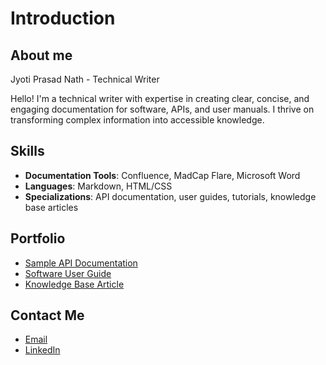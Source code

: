 # Introduction
## About me <br>

Jyoti Prasad Nath - Technical Writer

Hello! I'm a technical writer with expertise in creating clear, concise, and engaging documentation for software, APIs, and user manuals. I thrive on transforming complex information into accessible knowledge.

## Skills
- **Documentation Tools**: Confluence, MadCap Flare, Microsoft Word
- **Languages**: Markdown, HTML/CSS
- **Specializations**: API documentation, user guides, tutorials, knowledge base articles

## Portfolio
- [Sample API Documentation](#)
- [Software User Guide](#)
- [Knowledge Base Article](#)

## Contact Me
- [Email](jnath2882@gmail.com)
- [LinkedIn](www.linkedin.com/in/jyoti-prasad-nath-5a233b232)
